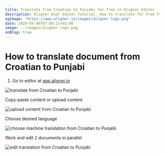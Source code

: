 ```yaml
---
title: Translate from Croatian to Punjabi for free in Aligner Editor
description: Aligner Dual Editor Tutorial. How to translate for free from Croatian to Punjabi. Aligner is multilingual document management platform. 
ogImage: "https://www.aligner.io/images/aligner-logo.png"
date: 2020-05-06T07:09:21+03:00
image: ../images/aligner-logo.png
onBlog: true
---
```


# How to translate document from Croatian to Punjabi

1. Go to editor at [app.aligner.io](https://app.aligner.io "Aligner App web page")

![translate from Croatian to Punjabi](../aligner-blank-editor.png "translate from Croatian to Punjabi")

Copy-paste content or upload content

![upload content from Croatian to Punjabi](../aligner-uploaded-document.png "upload content from Croatian to Punjabi")

Choose desired language

![choose machine translation from Croatian to Punjabi](../aligner-language-dropdown.png "choose machine translation from Croatian to Punjabi")

Work and edit 2 documents in parallel

![edit translation from Croatian to Punjabi](../aligner-double-sitded-editor.png "edit translation from Croatian to Punjabi")

